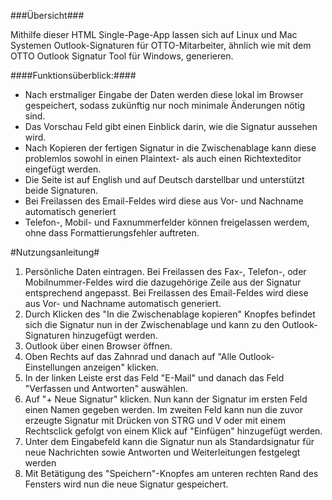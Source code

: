 ###Übersicht###

Mithilfe dieser HTML Single-Page-App lassen sich auf Linux und Mac Systemen Outlook-Signaturen für OTTO-Mitarbeiter, ähnlich wie mit dem OTTO Outlook Signatur Tool für Windows, generieren. 

####Funktionsüberblick:####
 - Nach erstmaliger Eingabe der Daten werden diese lokal im Browser gespeichert, sodass zukünftig nur noch minimale Änderungen nötig sind. 
 - Das Vorschau Feld gibt einen Einblick darin, wie die Signatur aussehen wird.
 - Nach Kopieren der fertigen Signatur in die Zwischenablage kann diese problemlos sowohl in einen Plaintext- als auch einen Richtexteditor eingefügt werden.
 - Die Seite ist auf English und auf Deutsch darstellbar und unterstützt beide Signaturen.
 - Bei Freilassen des Email-Feldes wird diese aus Vor- und Nachname automatisch generiert
 - Telefon-, Mobil- und Faxnummerfelder können freigelassen werdem, ohne dass Formattierungsfehler auftreten.

#Nutzungsanleitung#
        
1. Persönliche Daten eintragen. Bei Freilassen des Fax-, Telefon-, oder Mobilnummer-Feldes wird die dazugehörige Zeile aus der Signatur entsprechend angepasst. Bei Freilassen des Email-Feldes wird diese aus Vor- und Nachname automatisch generiert.
2. Durch Klicken des "In die Zwischenablage kopieren" Knopfes befindet sich die Signatur nun in der Zwischenablage und kann zu den Outlook-Signaturen hinzugefügt werden.
3. Outlook über einen Browser öffnen.
4. Oben Rechts auf das Zahnrad und danach auf "Alle Outlook-Einstellungen anzeigen" klicken.
5. In der linken Leiste erst das Feld "E-Mail" und danach das Feld "Verfassen und Antworten" auswählen.
6. Auf "+ Neue Signatur" klicken. Nun kann der Signatur im ersten Feld einen Namen gegeben werden. Im zweiten Feld kann nun die zuvor erzeugte Signatur mit Drücken von STRG und V oder mit einem Rechtsclick gefolgt von einem Klick auf "Einfügen" hinzugefügt werden.
7. Unter dem Eingabefeld kann die Signatur nun als Standardsignatur für neue Nachrichten sowie Antworten und Weiterleitungen festgelegt werden
8. Mit Betätigung des "Speichern"-Knopfes am unteren rechten Rand des Fensters wird nun die neue Signatur gespeichert.
